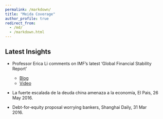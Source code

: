 ```yaml
---
permalink: /markdown/
title: "Meida Coverage"
author_profile: true
redirect_from: 
  - /md/
  - /markdown.html
---
```


## Latest Insights

* Professor Erica Li comments on IMF’s latest ‘Global Financial Stability Report’
  * [Blog]([https://shopify.github.io/liquid/tags/control-flow/](https://english.ckgsb.edu.cn/blog/professor-erica-li-comments-on-imfs-latest-global-financial-stability-report/))
  * [Video](https://english.ckgsb.edu.cn/video/professor-erica-li-comments-on-imfs-latest-global-financial-stability-report/)

* La fuerte escalada de la deuda china amenaza a la economía, El Pais, 26 May 2016.
* Debt-for-equity proposal worrying bankers, Shanghai Daily, 31 Mar 2016.
